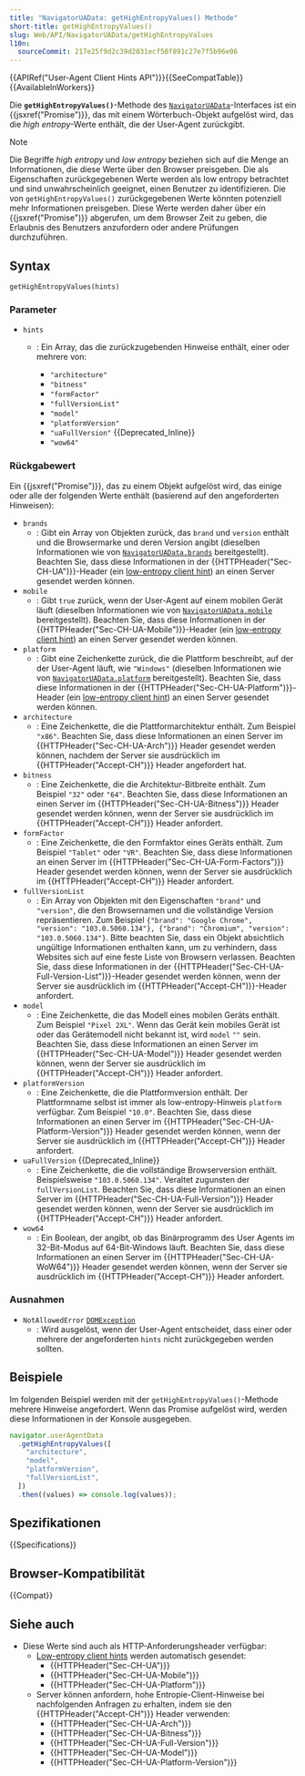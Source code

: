 ```yaml
---
title: "NavigatorUAData: getHighEntropyValues() Methode"
short-title: getHighEntropyValues()
slug: Web/API/NavigatorUAData/getHighEntropyValues
l10n:
  sourceCommit: 217e25f9d2c39d2031ecf50f891c27e7f5b96e06
---
```


{{APIRef("User-Agent Client Hints API")}}{{SeeCompatTable}}{{AvailableInWorkers}}

Die **`getHighEntropyValues()`**-Methode des [`NavigatorUAData`](/de/docs/Web/API/NavigatorUAData)-Interfaces ist ein {{jsxref("Promise")}}, das mit einem Wörterbuch-Objekt aufgelöst wird, das die _high entropy_-Werte enthält, die der User-Agent zurückgibt.

> [!NOTE]
> Die Begriffe _high entropy_ und _low entropy_ beziehen sich auf die Menge an Informationen, die diese Werte über den Browser preisgeben.
> Die als Eigenschaften zurückgegebenen Werte werden als low entropy betrachtet und sind unwahrscheinlich geeignet, einen Benutzer zu identifizieren.
> Die von `getHighEntropyValues()` zurückgegebenen Werte könnten potenziell mehr Informationen preisgeben.
> Diese Werte werden daher über ein {{jsxref("Promise")}} abgerufen, um dem Browser Zeit zu geben, die Erlaubnis des Benutzers anzufordern oder andere Prüfungen durchzuführen.

## Syntax

```js-nolint
getHighEntropyValues(hints)
```

### Parameter

- `hints`

  - : Ein Array, das die zurückzugebenden Hinweise enthält, einer oder mehrere von:

    - `"architecture"`
    - `"bitness"`
    - `"formFactor"`
    - `"fullVersionList"`
    - `"model"`
    - `"platformVersion"`
    - `"uaFullVersion"` {{Deprecated_Inline}}
    - `"wow64"`

### Rückgabewert

Ein {{jsxref("Promise")}}, das zu einem Objekt aufgelöst wird, das einige oder alle der folgenden Werte enthält (basierend auf den angeforderten Hinweisen):

- `brands`
  - : Gibt ein Array von Objekten zurück, das `brand` und `version` enthält und die Browsermarke und deren Version angibt (dieselben Informationen wie von [`NavigatorUAData.brands`](/de/docs/Web/API/NavigatorUAData/brands) bereitgestellt).
    Beachten Sie, dass diese Informationen in der {{HTTPHeader("Sec-CH-UA")}}-Header (ein [low-entropy client hint](/de/docs/Web/HTTP/Client_hints#low_entropy_hints)) an einen Server gesendet werden können.
- `mobile`
  - : Gibt `true` zurück, wenn der User-Agent auf einem mobilen Gerät läuft (dieselben Informationen wie von [`NavigatorUAData.mobile`](/de/docs/Web/API/NavigatorUAData/mobile) bereitgestellt).
    Beachten Sie, dass diese Informationen in der {{HTTPHeader("Sec-CH-UA-Mobile")}}-Header (ein [low-entropy client hint](/de/docs/Web/HTTP/Client_hints#low_entropy_hints)) an einen Server gesendet werden können.
- `platform`
  - : Gibt eine Zeichenkette zurück, die die Plattform beschreibt, auf der der User-Agent läuft, wie `"Windows"` (dieselben Informationen wie von [`NavigatorUAData.platform`](/de/docs/Web/API/NavigatorUAData/platform) bereitgestellt).
    Beachten Sie, dass diese Informationen in der {{HTTPHeader("Sec-CH-UA-Platform")}}-Header (ein [low-entropy client hint](/de/docs/Web/HTTP/Client_hints#low_entropy_hints)) an einen Server gesendet werden können.
- `architecture`
  - : Eine Zeichenkette, die die Plattformarchitektur enthält. Zum Beispiel `"x86"`.
    Beachten Sie, dass diese Informationen an einen Server im {{HTTPHeader("Sec-CH-UA-Arch")}} Header gesendet werden können, nachdem der Server sie ausdrücklich im {{HTTPHeader("Accept-CH")}} Header angefordert hat.
- `bitness`
  - : Eine Zeichenkette, die die Architektur-Bitbreite enthält. Zum Beispiel `"32"` oder `"64"`.
    Beachten Sie, dass diese Informationen an einen Server im {{HTTPHeader("Sec-CH-UA-Bitness")}} Header gesendet werden können, wenn der Server sie ausdrücklich im {{HTTPHeader("Accept-CH")}} Header anfordert.
- `formFactor`
  - : Eine Zeichenkette, die den Formfaktor eines Geräts enthält. Zum Beispiel `"Tablet"` oder `"VR"`.
    Beachten Sie, dass diese Informationen an einen Server im {{HTTPHeader("Sec-CH-UA-Form-Factors")}} Header gesendet werden können, wenn der Server sie ausdrücklich im {{HTTPHeader("Accept-CH")}} Header anfordert.
- `fullVersionList`
  - : Ein Array von Objekten mit den Eigenschaften `"brand"` und `"version"`, die den Browsernamen und die vollständige Version repräsentieren.
    Zum Beispiel `{"brand": "Google Chrome", "version": "103.0.5060.134"}, {"brand": "Chromium", "version": "103.0.5060.134"}`.
    Bitte beachten Sie, dass ein Objekt absichtlich ungültige Informationen enthalten kann, um zu verhindern, dass Websites sich auf eine feste Liste von Browsern verlassen.
    Beachten Sie, dass diese Informationen in der {{HTTPHeader("Sec-CH-UA-Full-Version-List")}}-Header gesendet werden können, wenn der Server sie ausdrücklich im {{HTTPHeader("Accept-CH")}}-Header anfordert.
- `model`
  - : Eine Zeichenkette, die das Modell eines mobilen Geräts enthält. Zum Beispiel `"Pixel 2XL"`. Wenn das Gerät kein mobiles Gerät ist oder das Gerätemodell nicht bekannt ist, wird `model` `""` sein.
    Beachten Sie, dass diese Informationen an einen Server im {{HTTPHeader("Sec-CH-UA-Model")}} Header gesendet werden können, wenn der Server sie ausdrücklich im {{HTTPHeader("Accept-CH")}} Header anfordert.
- `platformVersion`
  - : Eine Zeichenkette, die die Plattformversion enthält. Der Plattformname selbst ist immer als low-entropy-Hinweis `platform` verfügbar. Zum Beispiel `"10.0"`.
    Beachten Sie, dass diese Informationen an einen Server im {{HTTPHeader("Sec-CH-UA-Platform-Version")}} Header gesendet werden können, wenn der Server sie ausdrücklich im {{HTTPHeader("Accept-CH")}} Header anfordert.
- `uaFullVersion` {{Deprecated_Inline}}
  - : Eine Zeichenkette, die die vollständige Browserversion enthält. Beispielsweise `"103.0.5060.134"`. Veraltet zugunsten der `fullVersionList`.
    Beachten Sie, dass diese Informationen an einen Server im {{HTTPHeader("Sec-CH-UA-Full-Version")}} Header gesendet werden können, wenn der Server sie ausdrücklich im {{HTTPHeader("Accept-CH")}} Header anfordert.
- `wow64`
  - : Ein Boolean, der angibt, ob das Binärprogramm des User Agents im 32-Bit-Modus auf 64-Bit-Windows läuft.
    Beachten Sie, dass diese Informationen an einen Server im {{HTTPHeader("Sec-CH-UA-WoW64")}} Header gesendet werden können, wenn der Server sie ausdrücklich im {{HTTPHeader("Accept-CH")}} Header anfordert.

### Ausnahmen

- `NotAllowedError` [`DOMException`](/de/docs/Web/API/DOMException)
  - : Wird ausgelöst, wenn der User-Agent entscheidet, dass einer oder mehrere der angeforderten `hints` nicht zurückgegeben werden sollten.

## Beispiele

Im folgenden Beispiel werden mit der `getHighEntropyValues()`-Methode mehrere Hinweise angefordert.
Wenn das Promise aufgelöst wird, werden diese Informationen in der Konsole ausgegeben.

```js
navigator.userAgentData
  .getHighEntropyValues([
    "architecture",
    "model",
    "platformVersion",
    "fullVersionList",
  ])
  .then((values) => console.log(values));
```

## Spezifikationen

{{Specifications}}

## Browser-Kompatibilität

{{Compat}}

## Siehe auch

- Diese Werte sind auch als HTTP-Anforderungsheader verfügbar:
  - [Low-entropy client hints](/de/docs/Web/HTTP/Client_hints#low_entropy_hints) werden automatisch gesendet:
    - {{HTTPHeader("Sec-CH-UA")}}
    - {{HTTPHeader("Sec-CH-UA-Mobile")}}
    - {{HTTPHeader("Sec-CH-UA-Platform")}}
  - Server können anfordern, hohe Entropie-Client-Hinweise bei nachfolgenden Anfragen zu erhalten, indem sie den {{HTTPHeader("Accept-CH")}} Header verwenden:
    - {{HTTPHeader("Sec-CH-UA-Arch")}}
    - {{HTTPHeader("Sec-CH-UA-Bitness")}}
    - {{HTTPHeader("Sec-CH-UA-Full-Version")}}
    - {{HTTPHeader("Sec-CH-UA-Model")}}
    - {{HTTPHeader("Sec-CH-UA-Platform-Version")}}
